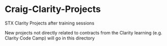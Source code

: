 # Craig-Clarity-Projects
STX Clarity Projects after training sessions

New projects not directly related to contracts from the Clarity learning (e.g. Clarity Code Camp) will go in this directory  